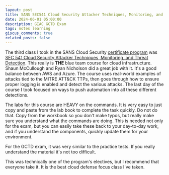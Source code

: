 ```yaml
---
layout: post
title: SANS SEC541 Cloud Security Attacker Techniques, Monitoring, and Threat Detection
date: 2024-06-01 05:00:00
description: GIAC GCTD Exam
tags: notes learning
giscus_comments: true
related_posts: false
---
```

The third class I took in the SANS Cloud Security [certificate program](https://www.sans.edu/cyber-security-programs/graduate-certificate-cloud-security/) was [SEC 541 Cloud Security Attacker Techniques, Monitoring, and Threat Detection](https://www.sans.org/cyber-security-courses/cloud-security-attacker-techniques-monitoring-threat-detection/). This really is **THE** blue team course for cloud infrastructure. Shaun McCullough and Ryan Nicholson did a great job with it. It's a good balance between AWS and Azure. The course uses real-world examples of attacks tied to the MITRE ATT&CK TTPs, then goes through how to ensure proper logging is enabled and detect the various attacks. The last day of the course I took focused on ways to push automation into all these different detections.

The labs for this course are HEAVY on the commands. It is very easy to just copy and paste from the lab book to complete the task quickly. Do not do that. Copy from the workbook so you don't make typos, but really make sure you understand what the commands are doing. This is needed not only for the exam, but you can easily take these back to your day-to-day work, and if you understand the components, quickly update them for your environment.

For the GCTD exam, it was very similar to the practice tests. If you really understand the material it's not too difficult.

This was technically one of the program's electives, but I recommend that everyone take it. It is the best cloud defense focus class I've taken.  
